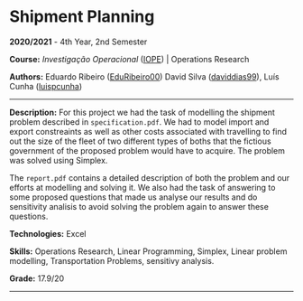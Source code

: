 # Shipment Planning

**2020/2021** - 4th Year, 2nd Semester

**Course:** *Investigação Operacional* ([IOPE](https://sigarra.up.pt/feup/en/ucurr_geral.ficha_uc_view?pv_ocorrencia_id=272905)) | Operations Research

**Authors:** Eduardo Ribeiro ([EduRibeiro00](https://github.com/EduRibeiro00)) David Silva ([daviddias99](https://github.com/daviddias99)), Luís Cunha ([luispcunha](https://github.com/luispcunha))

---

**Description:** For this project we had the task of modelling the shipment problem described in `specification.pdf`. We had to model import and export constreaints as well as other costs associated with travelling to find out the size of the fleet of two different types of boths that the fictious government of the proposed problem would have to acquire. The problem was solved using Simplex.

The `report.pdf` contains a detailed description of both the problem and our efforts at modelling and solving it. We also had the task of answering to some proposed questions that made us analyse our results and do sensitivity analisis to avoid solving the problem again to answer these questions.

**Technologies:** Excel

**Skills:** Operations Research, Linear Programming, Simplex, Linear problem modelling, Transportation Problems, sensitivy analysis.

**Grade:** 17.9/20

---